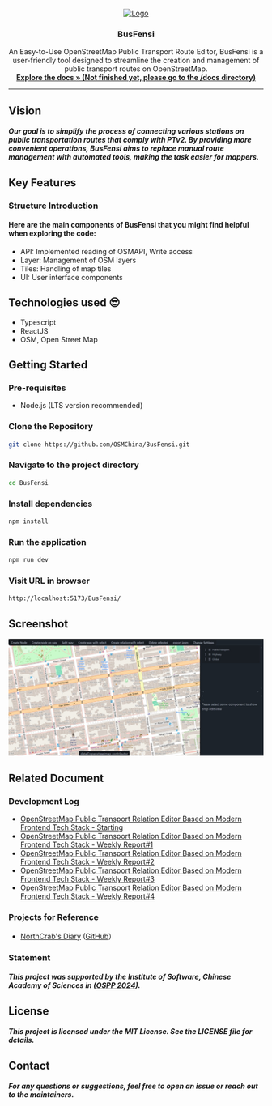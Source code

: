 <!-- PROJECT LOGO -->
<br />
<div align="center">
  <a href="[https://github.com/othneildrew/Best-README-Template](https://github.com/OSMChina/BusFensi)">
    <img src="https://github.com/fltb.png" alt="Logo" width="80" height="80">
  </a>

  <h3 align="center">BusFensi</h3>

  <p align="center">
    An Easy-to-Use OpenStreetMap Public Transport Route Editor, BusFensi is a user-friendly tool designed to streamline the creation and management of public transport routes on OpenStreetMap.
    <br />
    <a href=""><strong>Explore the docs » (Not finished yet, please go to the /docs directory)</strong></a>
    <br />
    <!--
    <br />
    <a href="https://github.com/othneildrew/Best-README-Template">View Demo</a>
    &middot;
    <a href="https://github.com/othneildrew/Best-README-Template/issues/new?labels=bug&template=bug-report---.md">Report Bug</a>
    &middot;
    <a href="https://github.com/othneildrew/Best-README-Template/issues/new?labels=enhancement&template=feature-request---.md">Request Feature</a>
    -->
  </p>
</div>

<hr/>

##  Vision

##### Our goal is to simplify the process of connecting various stations on public transportation routes that comply with PTv2. By providing more convenient operations, BusFensi aims to replace manual route management with automated tools, making the task easier for mappers.

## Key Features

### Structure Introduction
#### Here are the main components of BusFensi that you might find helpful when exploring the code:

* API: Implemented reading of OSMAPI, Write access
* Layer: Management of OSM layers
* Tiles: Handling of map tiles
* UI: User interface components

## Technologies used 😎
* Typescript
* ReactJS
* OSM, Open Street Map

## Getting Started

### Pre-requisites
* Node.js (LTS version recommended)

### Clone the Repository
```sh
git clone https://github.com/OSMChina/BusFensi.git
```

### Navigate to the project directory
   ```sh
cd BusFensi
```

### Install dependencies
   ```sh
npm install
```

### Run the application
   ```sh
npm run dev
```

### Visit URL in browser
   ```sh
http://localhost:5173/BusFensi/
```

## Screenshot
   <img src="/public/src/screenshot.jpeg" alt="screenshot">

## Related Document

### Development Log

* [OpenStreetMap Public Transport Relation Editor Based on Modern Frontend Tech Stack - Starting ](https://fltb.github.io/opening-of-busfensi-osm/2024-07-16/)
* [OpenStreetMap Public Transport Relation Editor Based on Modern Frontend Tech Stack - Weekly Report#1](https://fltb.github.io/weekly-post-busfensi-1/2024-07-18/)
* [OpenStreetMap Public Transport Relation Editor Based on Modern Frontend Tech Stack - Weekly Report#2](https://fltb.github.io/weekly-post-busfensi-2/2024-08-05/)
* [OpenStreetMap Public Transport Relation Editor Based on Modern Frontend Tech Stack - Weekly Report#3](https://fltb.github.io/weekly-post-busfensi-3/2024-09-02/)
* [OpenStreetMap Public Transport Relation Editor Based on Modern Frontend Tech Stack - Weekly Report#4](https://fltb.github.io/weekly-post-busfensi-4/2024-09-15/)

### Projects for Reference
* [NorthCrab's Diary](https://www.openstreetmap.org/user/NorthCrab/diary/401755) ([GitHub](https://github.com/Zaczero/osm-relatify)）

### Statement
##### This project was supported by the Institute of Software, Chinese Academy of Sciences in ([OSPP 2024](https://summer-ospp.ac.cn/org/prodetail/24c480495)).

## License
##### This project is licensed under the MIT License. See the LICENSE file for details.

## Contact
##### For any questions or suggestions, feel free to open an issue or reach out to the maintainers.
